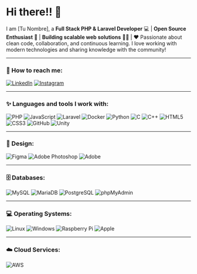 # Hi there!! 👋

I am [Tu Nombre], a **Full Stack PHP & Laravel Developer** 💻 | **Open Source Enthusiast** 🚀 | **Building scalable web solutions** 👨‍💻 | ❤️ Passionate about clean code, collaboration, and continuous learning. I love working with modern technologies and sharing knowledge with the community!

---

### 🔗 How to reach me:
[![LinkedIn](https://img.shields.io/badge/-LinkedIn-0A66C2?style=for-the-badge&logo=linkedin&logoColor=white)](https://www.linkedin.com/in/tu-perfil/) 
[![Instagram](https://img.shields.io/badge/-Instagram-E4405F?style=for-the-badge&logo=instagram&logoColor=white)](https://www.instagram.com/tu-perfil/)

---

### ✨ Languages and tools I work with:

![PHP](https://img.shields.io/badge/-FFFFFF?style=for-the-badge&logo=php&logoColor=777BB4)
![JavaScript](https://img.shields.io/badge/-FFFFFF?style=for-the-badge&logo=javascript&logoColor=F7DF1E)
![Laravel](https://img.shields.io/badge/-FFFFFF?style=for-the-badge&logo=laravel&logoColor=FF2D20)
![Docker](https://img.shields.io/badge/-FFFFFF?style=for-the-badge&logo=docker&logoColor=2496ED)
![Python](https://img.shields.io/badge/-FFFFFF?style=for-the-badge&logo=python&logoColor=3776AB)
![C](https://img.shields.io/badge/-FFFFFF?style=for-the-badge&logo=c&logoColor=A8B9CC)
![C++](https://img.shields.io/badge/-FFFFFF?style=for-the-badge&logo=cplusplus&logoColor=00599C)
![HTML5](https://img.shields.io/badge/-FFFFFF?style=for-the-badge&logo=html5&logoColor=E34F26)
![CSS3](https://img.shields.io/badge/-FFFFFF?style=for-the-badge&logo=css3&logoColor=1572B6)
![GitHub](https://img.shields.io/badge/-FFFFFF?style=for-the-badge&logo=github&logoColor=181717)
![Unity](https://img.shields.io/badge/-FFFFFF?style=for-the-badge&logo=unity&logoColor=000000)

---

### 🎨 Design:
![Figma](https://img.shields.io/badge/-FFFFFF?style=for-the-badge&logo=figma&logoColor=F24E1E)
![Adobe Photoshop](https://img.shields.io/badge/-FFFFFF?style=for-the-badge&logo=adobe%20photoshop&logoColor=31A8FF)
![Adobe](https://img.shields.io/badge/-FFFFFF?style=for-the-badge&logo=adobe&logoColor=FF0000)

---

### 🗄️ Databases:
![MySQL](https://img.shields.io/badge/-FFFFFF?style=for-the-badge&logo=mysql&logoColor=4479A1)
![MariaDB](https://img.shields.io/badge/-FFFFFF?style=for-the-badge&logo=mariadb&logoColor=003545)
![PostgreSQL](https://img.shields.io/badge/-FFFFFF?style=for-the-badge&logo=postgresql&logoColor=336791)
![phpMyAdmin](https://img.shields.io/badge/-FFFFFF?style=for-the-badge&logo=phpmyadmin&logoColor=6C78AF)

---

### 💻 Operating Systems:
![Linux](https://img.shields.io/badge/-FFFFFF?style=for-the-badge&logo=linux&logoColor=FCC624)
![Windows](https://img.shields.io/badge/-FFFFFF?style=for-the-badge&logo=windows&logoColor=0078D6)
![Raspberry Pi](https://img.shields.io/badge/-FFFFFF?style=for-the-badge&logo=raspberrypi&logoColor=A22846)
![Apple](https://img.shields.io/badge/-FFFFFF?style=for-the-badge&logo=apple&logoColor=999999)

---

### ☁️ Cloud Services:
![AWS](https://img.shields.io/badge/-FFFFFF?style=for-the-badge&logo=amazonaws&logoColor=232F3E)
